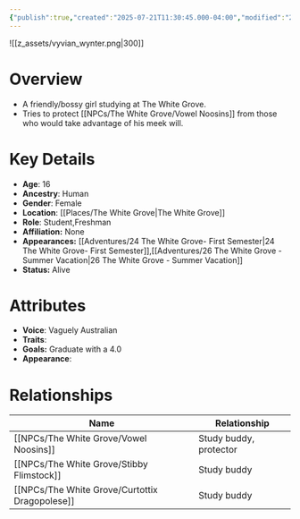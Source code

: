 ```yaml
---
{"publish":true,"created":"2025-07-21T11:30:45.000-04:00","modified":"2025-10-17T10:24:08.295-04:00","published":"2025-10-17T10:24:08.295-04:00","cssclasses":"","Age":"16","Ancestry":"Human","Gender":"Female","Location":["[[The White Grove]]"],"Role":["Student","Freshman"],"Affiliation":["None"],"Appearances":["[[24 The White Grove- First Semester]]","[[26 The White Grove - Summer Vacation]]"],"Status":"Alive"}
---
```


![[z_assets/vyvian_wynter.png|300]]

# Overview
- A friendly/bossy girl studying at The White Grove.
- Tries to protect [[NPCs/The White Grove/Vowel Noosins]] from those who would take advantage of his meek will.

# Key Details
- **Age**: 16
- **Ancestry**: Human
- **Gender**: Female
- **Location**: [[Places/The White Grove\|The White Grove]]
- **Role**: Student,Freshman
- **Affiliation:** None
- **Appearances:** [[Adventures/24 The White Grove- First Semester\|24 The White Grove- First Semester]],[[Adventures/26 The White Grove - Summer Vacation\|26 The White Grove - Summer Vacation]]
- **Status:** Alive

# Attributes
- **Voice**: Vaguely Australian
- **Traits**: 
- **Goals:** Graduate with a 4.0
- **Appearance**: 

# Relationships

| Name                      | Relationship           |
| ------------------------- | ---------------------- |
| [[NPCs/The White Grove/Vowel Noosins]]         | Study buddy, protector |
| [[NPCs/The White Grove/Stibby Flimstock]]      | Study buddy            |
| [[NPCs/The White Grove/Curtottix Dragopolese]] | Study buddy            |

